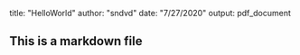 title: "HelloWorld"
author: "sndvd"
date: "7/27/2020"
output: pdf_document
## This is a markdown file
